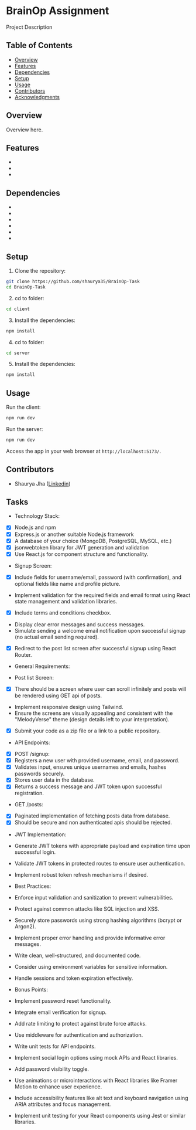 # BrainOp Assignment

Project Description

## Table of Contents

- [Overview](#overview)
- [Features](#features)
- [Dependencies](#dependencies)
- [Setup](#setup)
- [Usage](#usage)
- [Contributors](#contributors)
- [Acknowledgments](#acknowledgments)


## Overview

Overview here.

## Features

- 
- 
- 

## Dependencies

- 
- 
- 
- 
- 
- 

## Setup

1. Clone the repository:

```bash
git clone https://github.com/shaurya35/BrainOp-Task
cd BrainOp-Task
```
2. cd to folder:

```bash
cd client
```

3. Install the dependencies:

```bash
npm install
```

4. cd to folder:

```bash
cd server
```

5. Install the dependencies:

```bash
npm install
```

## Usage

Run the client:

```bash
npm run dev
```

Run the server:

```bash
npm run dev
```

Access the app in your web browser at `http://localhost:5173/`.

## Contributors

- Shaurya Jha ([Linkedin](https://www.linkedin.com/in/shaurya--jha/))

## Tasks

- Technology Stack:
- [x] Node.js and npm
- [x] Express.js or another suitable Node.js framework
- [x] A database of your choice (MongoDB, PostgreSQL, MySQL, etc.)
- [x] jsonwebtoken library for JWT generation and validation
- [x] Use React.js for component structure and functionality.

- Signup Screen:
- [x] Include fields for username/email, password (with confirmation), and optional fields like name and profile picture.
- Implement validation for the required fields and email format using React state management and validation libraries.
- [x] Include terms and conditions checkbox.
- Display clear error messages and success messages.
- Simulate sending a welcome email notification upon successful signup (no actual email sending required).
- [x] Redirect to the post list screen after successful signup using React Router.

- General Requirements:

- Post list Screen:
- [x] There should be a screen where user can scroll infinitely and posts will be rendered using GET api of posts. 
- Implement responsive design using Tailwind.
- Ensure the screens are visually appealing and consistent with the "MelodyVerse" theme (design details left to your interpretation).
- [x] Submit your code as a zip file or a link to a public repository.

- API Endpoints:
- [x] POST /signup:
- [x] Registers a new user with provided username, email, and password.
- [x] Validates input, ensures unique usernames and emails, hashes passwords securely.
- [x] Stores user data in the database.
- [x] Returns a success message and JWT token upon successful registration.

- GET /posts:
- [x] Paginated implementation of fetching posts data from database.
- [x] Should be secure and non authenticated apis should be rejected. 

- JWT Implementation:
- Generate JWT tokens with appropriate payload and expiration time upon successful login.
- Validate JWT tokens in protected routes to ensure user authentication.
- Implement robust token refresh mechanisms if desired.

- Best Practices:
- Enforce input validation and sanitization to prevent vulnerabilities.
- Protect against common attacks like SQL injection and XSS.
- Securely store passwords using strong hashing algorithms (bcrypt or Argon2).
- Implement proper error handling and provide informative error messages.
- Write clean, well-structured, and documented code.
- Consider using environment variables for sensitive information.
- Handle sessions and token expiration effectively.

- Bonus Points:
- Implement password reset functionality.
- Integrate email verification for signup.
- Add rate limiting to protect against brute force attacks.
- Use middleware for authentication and authorization.
- Write unit tests for API endpoints.
- Implement social login options using mock APIs and React libraries.
- Add password visibility toggle.
- Use animations or microinteractions with React libraries like Framer Motion to enhance user experience.
- Include accessibility features like alt text and keyboard navigation using ARIA attributes and focus management.
- Implement unit testing for your React components using Jest or similar libraries.

